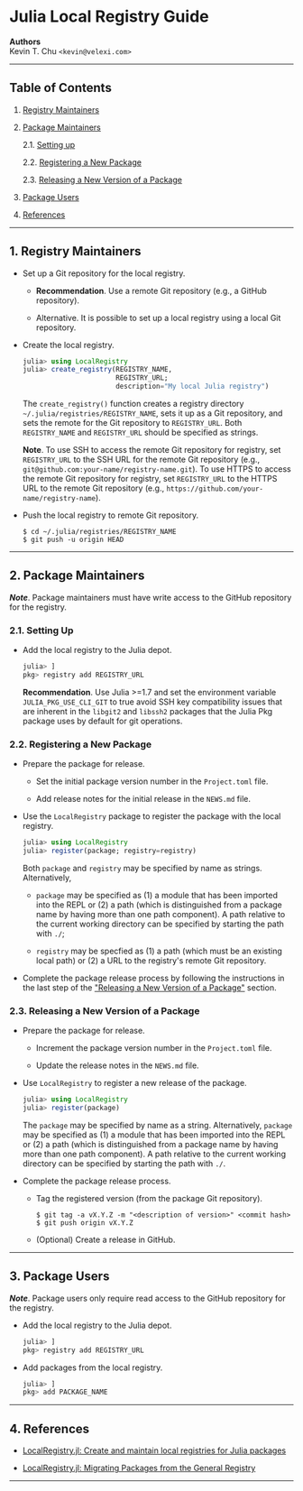 Julia Local Registry Guide
==========================

__Authors__  
Kevin T. Chu `<kevin@velexi.com>`

--------------------------------------------------------------------------------------------

Table of Contents
-----------------

1. [Registry Maintainers][#1]

2. [Package Maintainers][#2]

   2.1. [Setting up][#2.1]

   2.2. [Registering a New Package][#2.2]

   2.3. [Releasing a New Version of a Package][#2.3]

3. [Package Users][#3]

4. [References][#4]

--------------------------------------------------------------------------------------------

## 1. Registry Maintainers

* Set up a Git repository for the local registry.

  * __Recommendation__. Use a remote Git repository (e.g., a GitHub repository).

  * Alternative. It is possible to set up a local registry using a local Git repository.

* Create the local registry.

  ```julia
  julia> using LocalRegistry
  julia> create_registry(REGISTRY_NAME,
                         REGISTRY_URL;
                         description="My local Julia registry")
  ```

  The `create_registry()` function creates a registry directory
  `~/.julia/registries/REGISTRY_NAME`, sets it up as a Git repository, and sets the
  remote for the Git repository to `REGISTRY_URL`. Both `REGISTRY_NAME` and `REGISTRY_URL`
  should be specified as strings.

  __Note__. To use SSH to access the remote Git repository for registry, set
  `REGISTRY_URL` to the SSH URL for the remote Git repository (e.g.,
  `git@github.com:your-name/registry-name.git`). To use HTTPS to access the remote Git
  repository for registry, set `REGISTRY_URL` to the HTTPS URL to the remote Git repository
  (e.g., `https://github.com/your-name/registry-name`).

* Push the local registry to remote Git repository.

  ```shell
  $ cd ~/.julia/registries/REGISTRY_NAME
  $ git push -u origin HEAD
  ```

--------------------------------------------------------------------------------------------

## 2. Package Maintainers

___Note___. Package maintainers must have write access to the GitHub repository for the
registry.

### 2.1. Setting Up

* Add the local registry to the Julia depot.

  ```julia
  julia> ]
  pkg> registry add REGISTRY_URL
  ```

  __Recommendation__. Use Julia >=1.7 and set the environment variable
  `JULIA_PKG_USE_CLI_GIT` to true avoid SSH key compatibility issues that are inherent in
  the `libgit2` and `libssh2` packages that the Julia Pkg package uses by default for git
  operations.

### 2.2. Registering a New Package

* Prepare the package for release.

  * Set the initial package version number in the `Project.toml` file.

  * Add release notes for the initial release in the `NEWS.md` file.

* Use the `LocalRegistry` package to register the package with the local registry.

  ```julia
  julia> using LocalRegistry
  julia> register(package; registry=registry)
  ```

  Both `package` and `registry` may be specified by name as strings. Alternatively,

  * `package` may be specified as (1) a module that has been imported into the REPL or
    (2) a path (which is distinguished from a package name by having more than one path
    component). A path relative to the current working directory can be specified by
    starting the path with `./`;

  * `registry` may be specfied as (1) a path (which must be an existing local path) or
    (2) a URL to the registry's remote Git repository.

* Complete the package release process by following the instructions in the last step of
  the ["Releasing a New Version of a Package"][#2.3] section.

### 2.3. Releasing a New Version of a Package

* Prepare the package for release.

  * Increment the package version number in the `Project.toml` file.

  * Update the release notes in the `NEWS.md` file.

* Use `LocalRegistry` to register a new release of the package.

  ```julia
  julia> using LocalRegistry
  julia> register(package)
  ```

  The `package` may be specified by name as a string. Alternatively, `package` may be
  specified as (1) a module that has been imported into the REPL or (2) a path (which is
  distinguished from a package name by having more than one path component). A path
  relative to the current working directory can be specified by starting the path with
  `./`.

* Complete the package release process.

  * Tag the registered version (from the package Git repository).

    ```shell
    $ git tag -a vX.Y.Z -m "<description of version>" <commit hash>
    $ git push origin vX.Y.Z
    ```

  * (Optional) Create a release in GitHub.

--------------------------------------------------------------------------------------------

## 3. Package Users

___Note___. Package users only require read access to the GitHub repository for the
registry.

* Add the local registry to the Julia depot.

  ```julia
  julia> ]
  pkg> registry add REGISTRY_URL
  ```

* Add packages from the local registry.

  ```julia
  julia> ]
  pkg> add PACKAGE_NAME
  ```

--------------------------------------------------------------------------------------------

## 4. References

* [LocalRegistry.jl: Create and maintain local registries for Julia packages][local-registry]

* [LocalRegistry.jl: Migrating Packages from the General Registry][local-registry-migration]

--------------------------------------------------------------------------------------------

[----------------------------------- INTERNAL LINKS -----------------------------------]: #

[#1]: #1-registry-maintainers

[#2]: #2-package-maintainers
[#2.1]: #21-setting-up
[#2.2]: #22-registering-a-new-package
[#2.3]: #23-releasing-a-new-version-of-a-package

[#3]: #3-package-users

[#4]: #4-references

[------------------------------------- REFERENCES -------------------------------------]: #

[local-registry]: https://github.com/GunnarFarneback/LocalRegistry.jl
[local-registry-migration]: https://github.com/GunnarFarneback/LocalRegistry.jl/blob/master/docs/migration_from_general.md
